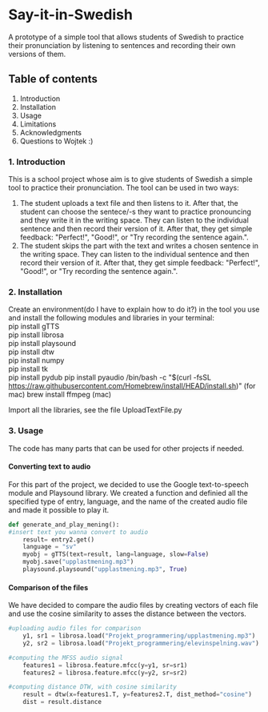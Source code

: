 # Say-it-in-Swedish

A prototype of a simple tool that allows students of Swedish to practice their pronunciation by listening to sentences and recording their own versions of them. 

## Table of contents  
1. Introduction
2. Installation
3. Usage
4. Limitations
5. Acknowledgments
8. Questions to Wojtek :)

### 1. Introduction
This is a school project whose aim is to give students of Swedish a simple tool to practice their pronunciation.
The tool can be used in two ways:
1. The student uploads a text file and then listens to it. After that, the student can choose the sentece/-s they want to practice pronouncing and they write it in the writing space. They can listen to the individual sentence and then record their version of it. After that, they get simple feedback: "Perfect!", "Good!", or "Try recording the sentence again.".
2. The student skips the part with the text and writes a chosen sentence in the writing space. They can listen to the individual sentence and then record their version of it. After that, they get simple feedback: "Perfect!", "Good!", or "Try recording the sentence again.".
   
### 2. Installation
Create an environment(do I have to explain how to do it?) in the tool you use and install the following modules and libraries in your terminal:  
pip install gTTS  
pip install librosa  
pip install playsound  
pip install dtw  
pip install numpy  
pip install tk  
pip install pydub
pip install pyaudio
/bin/bash -c "$(curl -fsSL https://raw.githubusercontent.com/Homebrew/install/HEAD/install.sh)" (for mac)
brew install ffmpeg (mac)


Import all the libraries, see the file UploadTextFile.py

### 3. Usage
The code has many parts that can be used for other projects if needed.  

#### Converting text to audio
For this part of the project, we decided to use the Google text-to-speech module and Playsound library. We created a function and definied all the specified type of entry, language, and the name of the created audio file and made it possible to play it. 
```python
def generate_and_play_mening():
#insert text you wanna convert to audio
    result= entry2.get() 
    language = "sv" 
    myobj = gTTS(text=result, lang=language, slow=False)
    myobj.save("upplastmening.mp3")
    playsound.playsound("upplastmening.mp3", True) 
```

#### Comparison of the files
We have decided to compare the audio files by creating vectors of each file and use the cosine similarity to asses the distance between the vectors. 
```python
#uploading audio files for comparison
    y1, sr1 = librosa.load("Projekt_programmering/upplastmening.mp3")
    y2, sr2 = librosa.load("Projekt_programmering/elevinspelning.wav") #OBS! rename the file in the recording script

#computing the MFSS audio signal
    features1 = librosa.feature.mfcc(y=y1, sr=sr1)
    features2 = librosa.feature.mfcc(y=y2, sr=sr2)

#computing distance DTW, with cosine similarity
    result = dtw(x=features1.T, y=features2.T, dist_method="cosine")
    dist = result.distance
